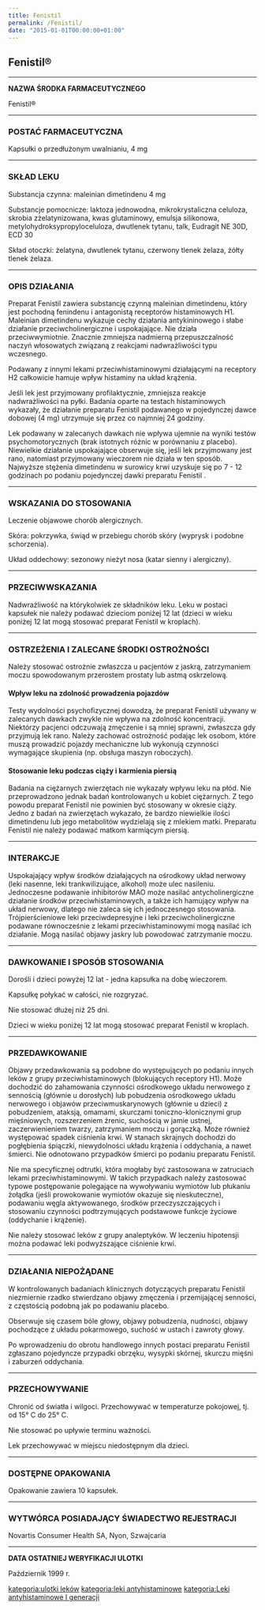```yaml
---
title: Fenistil
permalink: /Fenistil/
date: "2015-01-01T00:00:00+01:00"
---
```


Fenistil®
---------

------------------------------------------------------------------------

**NAZWA ŚRODKA FARMACEUTYCZNEGO**

Fenistil®

------------------------------------------------------------------------

### POSTAĆ FARMACEUTYCZNA

Kapsułki o przedłużonym uwalnianiu, 4 mg

------------------------------------------------------------------------

### SKŁAD LEKU

Substancja czynna: maleinian dimetindenu 4 mg

Substancje pomocnicze: laktoza jednowodna, mikrokrystaliczna celuloza, skrobia zżelatynizowana, kwas glutaminowy, emulsja silikonowa, metylohydroksypropyloceluloza, dwutlenek tytanu, talk, Eudragit NE 30D, ECD 30

Skład otoczki: żelatyna, dwutlenek tytanu, czerwony tlenek żelaza, żółty tlenek żelaza.

------------------------------------------------------------------------

### OPIS DZIAŁANIA

Preparat Fenistil zawiera substancję czynną maleinian dimetindenu, który jest pochodną fenindenu i antagonistą receptorów histaminowych H1. Maleinian dimetindenu wykazuje cechy działania antykininowego i słabe działanie przeciwcholinergiczne i uspokajające. Nie działa przeciwwymiotnie. Znacznie zmniejsza nadmierną przepuszczalność naczyń włosowatych związaną z reakcjami nadwrażliwości typu wczesnego.

Podawany z innymi lekami przeciwhistaminowymi działającymi na receptory H2 całkowicie hamuje wpływ histaminy na układ krążenia.

Jeśli lek jest przyjmowany profilaktycznie, zmniejsza reakcje nadwrażliwości na pyłki. Badania oparte na testach histaminowych wykazały, że działanie preparatu Fenistil podawanego w pojedynczej dawce dobowej (4 mg) utrzymuje się przez co najmniej 24 godziny.

Lek podawany w zalecanych dawkach nie wpływa ujemnie na wyniki testów psychomotorycznych (brak istotnych różnic w porównaniu z placebo). Niewielkie działanie uspokajające obserwuje się, jeśli lek przyjmowany jest rano, natomiast przyjmowany wieczorem nie działa w ten sposób. Najwyższe stężenia dimetindenu w surowicy krwi uzyskuje się po 7 - 12 godzinach po podaniu pojedynczej dawki preparatu Fenistil .

------------------------------------------------------------------------

### WSKAZANIA DO STOSOWANIA

Leczenie objawowe chorób alergicznych.

Skóra: pokrzywka, świąd w przebiegu chorób skóry (wyprysk i podobne schorzenia).

Układ oddechowy: sezonowy nieżyt nosa (katar sienny i alergiczny).

------------------------------------------------------------------------

### PRZECIWWSKAZANIA

Nadwrażliwość na którykolwiek ze składników leku. Leku w postaci kapsułek nie należy podawać dzieciom poniżej 12 lat (dzieci w wieku poniżej 12 lat mogą stosować preparat Fenistil w kroplach).

------------------------------------------------------------------------

### OSTRZEŻENIA I ZALECANE ŚRODKI OSTROŻNOŚCI

Należy stosować ostrożnie zwłaszcza u pacjentów z jaskrą, zatrzymaniem moczu spowodowanym przerostem prostaty lub astmą oskrzelową.

#### Wpływ leku na zdolność prowadzenia pojazdów

Testy wydolności psychofizycznej dowodzą, że preparat Fenistil używany w zalecanych dawkach zwykle nie wpływa na zdolność koncentracji. Niektórzy pacjenci odczuwają zmęczenie i są mniej sprawni, zwłaszcza gdy przyjmują lek rano. Należy zachować ostrożność podając lek osobom, które muszą prowadzić pojazdy mechaniczne lub wykonują czynności wymagające skupienia (np. obsługa maszyn roboczych).

#### Stosowanie leku podczas ciąży i karmienia piersią

Badania na ciężarnych zwierzętach nie wykazały wpływu leku na płód. Nie przeprowadzono jednak badań kontrolowanych u kobiet ciężarnych. Z tego powodu preparat Fenistil nie powinien być stosowany w okresie ciąży. Jedno z badań na zwierzętach wykazało, że bardzo niewielkie ilości dimetindenu lub jego metabolitów wydzielają się z mlekiem matki. Preparatu Fenistil nie należy podawać matkom karmiącym piersią.

------------------------------------------------------------------------

### INTERAKCJE

Uspokajający wpływ środków działających na ośrodkowy układ nerwowy (leki nasenne, leki trankwilizujące, alkohol) może ulec nasileniu. Jednoczesne podawanie inhibitorów MAO może nasilać antycholinergiczne działanie środków przeciwhistaminowych, a także ich hamujący wpływ na układ nerwowy, dlatego nie zaleca się ich jednoczesnego stosowania. Trójpierścieniowe leki przeciwdepresyjne i leki przeciwcholinergiczne podawane równocześnie z lekami przeciwhistaminowymi mogą nasilać ich działanie. Mogą nasilać objawy jaskry lub powodować zatrzymanie moczu.

------------------------------------------------------------------------

### DAWKOWANIE I SPOSÓB STOSOWANIA

Dorośli i dzieci powyżej 12 lat - jedna kapsułka na dobę wieczorem.

Kapsułkę połykać w całości, nie rozgryzać.

Nie stosować dłużej niż 25 dni.

Dzieci w wieku poniżej 12 lat mogą stosować preparat Fenistil w kroplach.

------------------------------------------------------------------------

### PRZEDAWKOWANIE

Objawy przedawkowania są podobne do występujących po podaniu innych leków z grupy przeciwhistaminowych (blokujących receptory H1). Może dochodzić do zahamowania czynności ośrodkowego układu nerwowego z sennością (głównie u dorosłych) lub pobudzenia ośrodkowego układu nerwowego i objawów przeciwmuskarynowych (głównie u dzieci) z pobudzeniem, ataksją, omamami, skurczami toniczno-klonicznymi grup mięśniowych, rozszerzeniem źrenic, suchością w jamie ustnej, zaczerwienieniem twarzy, zatrzymaniem moczu i gorączką. Może również występować spadek ciśnienia krwi. W stanach skrajnych dochodzi do pogłębienia śpiączki, niewydolności układu krążenia i oddychania, a nawet śmierci. Nie odnotowano przypadków śmierci po podaniu preparatu Fenistil.

Nie ma specyficznej odtrutki, która mogłaby być zastosowana w zatruciach lekami przeciwhistaminowymi. W takich przypadkach należy zastosować typowe postępowanie polegające na wywoływaniu wymiotów lub płukaniu żołądka (jeśli prowokowanie wymiotów okazuje się nieskuteczne), podawaniu węgla aktywowanego, środków przeczyszczających i stosowaniu czynności podtrzymujących podstawowe funkcje życiowe (oddychanie i krążenie).

Nie należy stosować leków z grupy analeptyków. W leczeniu hipotensji można podawać leki podwyższające ciśnienie krwi.

------------------------------------------------------------------------

### DZIAŁANIA NIEPOŻĄDANE

W kontrolowanych badaniach klinicznych dotyczących preparatu Fenistil niezmiernie rzadko stwierdzano objawy zmęczenia i przemijającej senności, z częstością podobną jak po podawaniu placebo.

Obserwuje się czasem bóle głowy, objawy pobudzenia, nudności, objawy pochodzące z układu pokarmowego, suchość w ustach i zawroty głowy.

Po wprowadzeniu do obrotu handlowego innych postaci preparatu Fenistil zgłaszano pojedyncze przypadki obrzęku, wysypki skórnej, skurczu mięśni i zaburzeń oddychania.

------------------------------------------------------------------------

### PRZECHOWYWANIE

Chronić od światła i wilgoci. Przechowywać w temperaturze pokojowej, tj. od 15° C do 25° C.

Nie stosować po upływie terminu ważności.

Lek przechowywać w miejscu niedostępnym dla dzieci.

------------------------------------------------------------------------

### DOSTĘPNE OPAKOWANIA

Opakowanie zawiera 10 kapsułek.

------------------------------------------------------------------------

### WYTWÓRCA POSIADAJĄCY ŚWIADECTWO REJESTRACJI

Novartis Consumer Health SA, Nyon, Szwajcaria

------------------------------------------------------------------------

**DATA OSTATNIEJ WERYFIKACJI ULOTKI**

Październik 1999 r.

[kategoria:ulotki leków](/atopedia/kategoria:ulotki_leków "wikilink") [kategoria:leki antyhistaminowe](/atopedia/kategoria:leki_antyhistaminowe "wikilink") [kategoria:Leki antyhistaminowe I generacji](/atopedia/kategoria:Leki_antyhistaminowe_I_generacji "wikilink")